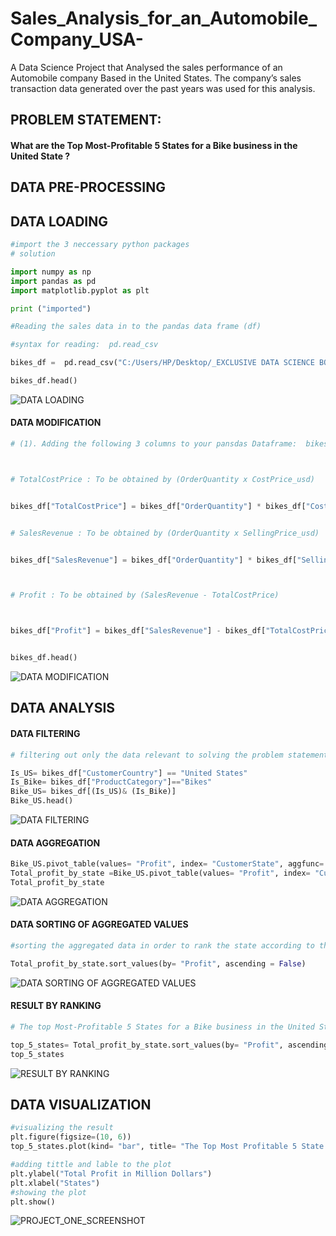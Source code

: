 # Sales_Analysis_for_an_Automobile_Company_USA-
A Data Science Project that Analysed  the sales performance of an Automobile company Based in the United States. The company’s sales transaction data generated over the past years was used for this  analysis.

## PROBLEM STATEMENT: 

#### What are the Top Most-Profitable 5 States for a Bike business in the United State ?

## DATA PRE-PROCESSING

## DATA LOADING

```Python
#import the 3 neccessary python packages 
# solution 

import numpy as np 
import pandas as pd 
import matplotlib.pyplot as plt

print ("imported")
```

```Python
#Reading the sales data in to the pandas data frame (df)

#syntax for reading:  pd.read_csv

bikes_df =  pd.read_csv("C:/Users/HP/Desktop/_EXCLUSIVE DATA SCIENCE BOOT CAMP_STUDENT FOLDER/DATA_SET/bikess.csv")

bikes_df.head()
```

![DATA LOADING](https://github.com/user-attachments/assets/ae7d832d-fb35-4a3b-9281-423fd5c26e13)

#### DATA MODIFICATION

```python
# (1). Adding the following 3 columns to your pansdas Dataframe:  bikes_df



# TotalCostPrice : To be obtained by (OrderQuantity x CostPrice_usd)


bikes_df["TotalCostPrice"] = bikes_df["OrderQuantity"] * bikes_df["CostPrice_usd"] 


# SalesRevenue : To be obtained by (OrderQuantity x SellingPrice_usd)


bikes_df["SalesRevenue"] = bikes_df["OrderQuantity"] * bikes_df["SellingPrice_usd"] 



# Profit : To be obtained by (SalesRevenue - TotalCostPrice)



bikes_df["Profit"] = bikes_df["SalesRevenue"] - bikes_df["TotalCostPrice"]


bikes_df.head()

```
![DATA MODIFICATION](https://github.com/user-attachments/assets/c59607f2-e8fa-49bc-af44-4e72d13a29af)


## DATA ANALYSIS 

#### DATA FILTERING

```python
# filtering out only the data relevant to solving the problem statement.

Is_US= bikes_df["CustomerCountry"] == "United States"
Is_Bike= bikes_df["ProductCategory"]=="Bikes"
Bike_US= bikes_df[(Is_US)& (Is_Bike)]
Bike_US.head()
```

![DATA FILTERING](https://github.com/user-attachments/assets/572fbbe7-3d90-4fab-916a-72c84c8a259d)

#### DATA AGGREGATION
```python
Bike_US.pivot_table(values= "Profit", index= "CustomerState", aggfunc= np.sum)
Total_profit_by_state =Bike_US.pivot_table(values= "Profit", index= "CustomerState", aggfunc= np.sum)
Total_profit_by_state
```

![DATA AGGREGATION](https://github.com/user-attachments/assets/c0484b1f-c7b1-449c-842a-d3b83fdae669)

#### DATA SORTING OF AGGREGATED VALUES

```python
#sorting the aggregated data in order to rank the state according to the top most profitable states in united state

Total_profit_by_state.sort_values(by= "Profit", ascending = False)
```
![DATA SORTING OF AGGREGATED VALUES](https://github.com/user-attachments/assets/7ea8354b-3685-441b-8be3-ec1a5ba2a33d)

#### RESULT BY RANKING
```python
# The top Most-Profitable 5 States for a Bike business in the United State 

top_5_states= Total_profit_by_state.sort_values(by= "Profit", ascending = False).head(5)
top_5_states
```

![RESULT BY RANKING](https://github.com/user-attachments/assets/c8fe8950-0ed7-4c06-9010-d5b85cfbab11)

## DATA VISUALIZATION 
```python
#visualizing the result 
plt.figure(figsize=(10, 6))
top_5_states.plot(kind= "bar", title= "The Top Most Profitable 5 State for Bike Product in the USA")

#adding tittle and lable to the plot 
plt.ylabel("Total Profit in Million Dollars")
plt.xlabel("States")
#showing the plot
plt.show()
```
![PROJECT_ONE_SCREENSHOT](https://github.com/user-attachments/assets/8899fbbf-6839-4376-8cf0-9969cb56deed)

